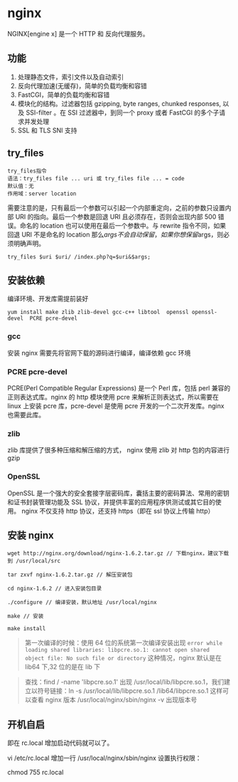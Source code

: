 # nginx

NGINX[engine x] 是一个 HTTP 和 反向代理服务。

## 功能

1. 处理静态文件，索引文件以及自动索引
2. 反向代理加速(无缓存)，简单的负载均衡和容错
3. FastCGI，简单的负载均衡和容错
4. 模块化的结构。过滤器包括 gzipping, byte ranges, chunked responses, 以及 SSI-filter 。在 SSI 过滤器中，到同一个 proxy 或者 FastCGI 的多个子请求并发处理
5. SSL 和 TLS SNI 支持

## try_files

```nginx
try_files指令
语法：try_files file ... uri 或 try_files file ... = code
默认值：无
作用域：server location
```

需要注意的是，只有最后一个参数可以引起一个内部重定向，之前的参数只设置内部 URI 的指向。最后一个参数是回退 URI 且必须存在，否则会出现内部 500 错误。命名的 location 也可以使用在最后一个参数中。与 rewrite 指令不同，如果回退 URI 不是命名的 location 那么$args不会自动保留，如果你想保留$args，则必须明确声明。

```nginx
try_files $uri $uri/ /index.php?q=$uri&$args;
```

## 安装依赖

编译环境、开发库需提前装好

```shell
yum install make zlib zlib-devel gcc-c++ libtool  openssl openssl-devel  PCRE pcre-devel
```

### gcc

安装 nginx 需要先将官网下载的源码进行编译，编译依赖 gcc 环境

### PCRE pcre-devel

PCRE(Perl Compatible Regular Expressions) 是一个 Perl 库，包括 perl 兼容的正则表达式库。nginx 的 http 模块使用 pcre 来解析正则表达式，所以需要在 linux 上安装 pcre 库，pcre-devel 是使用 pcre 开发的一个二次开发库。nginx 也需要此库。

### zlib

zlib 库提供了很多种压缩和解压缩的方式， nginx 使用 zlib 对 http 包的内容进行 gzip

### OpenSSL

OpenSSL 是一个强大的安全套接字层密码库，囊括主要的密码算法、常用的密钥和证书封装管理功能及 SSL 协议，并提供丰富的应用程序供测试或其它目的使用。
nginx 不仅支持 http 协议，还支持 https（即在 ssl 协议上传输 http）

## 安装 nginx

```shell
wget http://nginx.org/download/nginx-1.6.2.tar.gz // 下载nginx，建议下载到 /usr/local/src

tar zxvf nginx-1.6.2.tar.gz // 解压安装包

cd nginx-1.6.2 // 进入安装包目录

./configure // 编译安装，默认地址 /usr/local/nginx

make // 安装

make install
```

> 第一次编译的时候：使用 64 位的系统第一次编译安装出现
> `error while loading shared libraries: libpcre.so.1: cannot open shared object file: No such file or directory` 这种情况，nginx 默认是在 lib64 下,32 位的是在 lib 下

> 查找：find / -name 'libpcre.so.1' 出现 /usr/local/lib/libpcre.so.1，我们建立以符号链接：ln -s /usr/local/lib/libpcre.so.1 /lib64/libpcre.so.1
> 这样可以查看 nginx 版本 /usr/local/nginx/sbin/nginx -v 出现版本号

## 开机自启

即在 rc.local 增加启动代码就可以了。

vi /etc/rc.local
增加一行 /usr/local/nginx/sbin/nginx
设置执行权限：

chmod 755 rc.local
